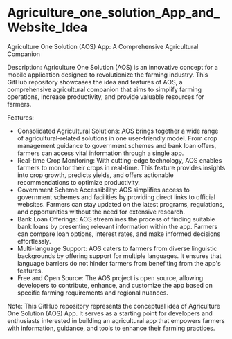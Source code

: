 # Agriculture_one_solution_App_and_Website_Idea
Agriculture One Solution (AOS) App: A Comprehensive Agricultural Companion

Description:
Agriculture One Solution (AOS) is an innovative concept for a mobile application designed to revolutionize the farming industry. This GitHub repository showcases the idea and features of AOS, a comprehensive agricultural companion that aims to simplify farming operations, increase productivity, and provide valuable resources for farmers.

Features:
- Consolidated Agricultural Solutions: AOS brings together a wide range of agricultural-related solutions in one user-friendly model. From crop management guidance to government schemes and bank loan offers, farmers can access vital information through a single app.
- Real-time Crop Monitoring: With cutting-edge technology, AOS enables farmers to monitor their crops in real-time. This feature provides insights into crop growth, predicts yields, and offers actionable recommendations to optimize productivity.
- Government Scheme Accessibility: AOS simplifies access to government schemes and facilities by providing direct links to official websites. Farmers can stay updated on the latest programs, regulations, and opportunities without the need for extensive research.
- Bank Loan Offerings: AOS streamlines the process of finding suitable bank loans by presenting relevant information within the app. Farmers can compare loan options, interest rates, and make informed decisions effortlessly.
- Multi-language Support: AOS caters to farmers from diverse linguistic backgrounds by offering support for multiple languages. It ensures that language barriers do not hinder farmers from benefiting from the app's features.
- Free and Open Source: The AOS project is open source, allowing developers to contribute, enhance, and customize the app based on specific farming requirements and regional nuances.

Note: This GitHub repository represents the conceptual idea of Agriculture One Solution (AOS) App. It serves as a starting point for developers and enthusiasts interested in building an agricultural app that empowers farmers with information, guidance, and tools to enhance their farming practices.
